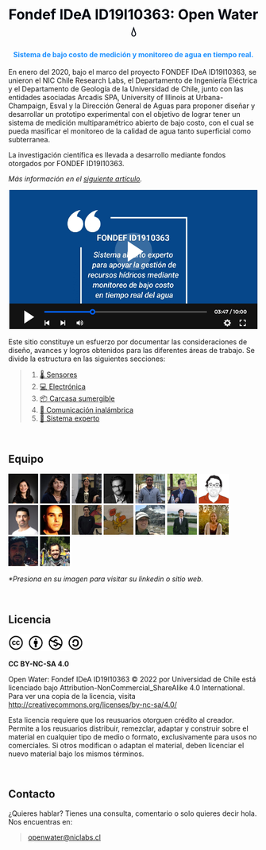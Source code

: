 <h1 style="text-align:center;color:#000610">Fondef IDeA ID19I10363: Open Water 💧</h1>

<h4 style="text-align:center;color:DodgerBlue;">Sistema de bajo costo de medición y monitoreo de agua en tiempo real.</h3>


<p style="text-align:justify;">

En enero del 2020, bajo el marco del proyecto FONDEF IDeA ID19I10363, se unieron el NIC Chile Research Labs, el Departamento de Ingeniería Eléctrica y el Departamento de Geología de la Universidad de Chile, junto con las entidades asociadas Arcadis SPA, University of Illinois at Urbana-Champaign, Esval y la Dirección General de Aguas para proponer diseñar y desarrollar un prototipo experimental con el objetivo de lograr tener un sistema de medición multiparamétrico abierto de bajo costo, con el cual se pueda masificar el monitoreo de la calidad de agua tanto superficial como subterranea.

La investigación científica es llevada a desarrollo mediante fondos otorgados por FONDEF ID19I10363.

_Más información en el [siguiente artículo](http://bitacoras.niclabs.cl/2022/05/sistema-abierto-experto-para-apoyar-la.html)._

[<p align="center"><img style="float: center;"  title="a title" alt="Alt text" src="images/inicio_video2.png" width="500px"></p>](https://www.youtube.com/watch?v=SJs9-OBhGeA)

</p>

Este sitio constituye un esfuerzo por documentar las consideraciones de diseño, avances y logros obtenidos para las diferentes áreas de trabajo. Se divide la estructura en las siguientes secciones:

> 1. [🌡 Sensores](0-Sensores.md)
> 2. [💻 Electrónica](1-Electrónica.md)
> 3. [📦 Carcasa sumergible](2-Carcasa.md)
> 4. [📡 Comunicación inalámbrica](3-Comunicación-inalámbrica.md)
> 5. [🤖 Sistema experto](4-Sistema%20Experto.md)

<!--
## Noticias

##### 05.05.2022 - Bitácora Niclabs
[![Everything Is AWESOME](images/news_bitacoraniclabs.png)](https://www.youtube.com/watch?v=SJs9-OBhGeA)
-->

<br>

## Equipo

[<img title="Sandra Cespedes" alt="Sandra Cespedes" src="images/inicio_equipo_sandra.jpg" width="60px">](https://www.linkedin.com/in/scespedes/)
[<img title="Linda Daniele" alt="Linda Daniele" src="images/inicio_equipo_linda.jpg" width="60px">](https://www.linkedin.com/in/linda-daniele-9a35bb39/)
[<img title="Doris Saez" alt="Doris Saez" src="images/inicio_equipo_doris.jpg" width="60px">](https://www.linkedin.com/in/doris-saez-ba2ab5146/)
[<img title="Juan Salamanca" alt="Juan Salamanca" src="images/inicio_equipo_juan.jpg" width="60px">](https://www.linkedin.com/in/juan-salamanca-8b784411/)
[<img title="Javier Bustos" alt="Javier Bustos" src="images/inicio_equipo_javier.jpg" width="60px">](https://www.linkedin.com/in/javier-bustos-jiménez-786788/)
[<img title="Matías Taucare" alt="Matías Taucare" src="images/inicio_equipo_matiastaucare.jpg" width="60px">](https://www.linkedin.com/in/matias-taucare-toro/)
[<img title="Francisco Jaramillo" alt="Francisco Jaramillo" src="images/inicio_equipo_francisco.jpg" width="60px">](https://www.linkedin.com/in/francisco-jaramillo-montoya-0a6b8750/)
[<img title="Rodrigo Muñoz" alt="Rodrigo Muñoz" src="images/inicio_equipo_rodrigo.jpg" width="60px">](https://www.linkedin.com/in/rodrigomunozlara/)
[<img title="Pablo Martin" alt="Pablo Martin" src="images/inicio_equipo_pablo.jpg" width="60px">](https://www.linkedin.com/in/pmartinchile/)
[<img title="Sebastian Cifuentes" alt="Sebastian Cifuentes" src="images/inicio_equipo_sebastian.jpg" width="60px">](https://www.linkedin.com/in/sebcif)
[<img title="Gabriel Flores" alt="Gabriel Flores" src="images/inicio_equipo_gabriel.jpg" width="60px">](https://github.com/gaboflowers)
[<img title="Gabriela Mendoza" alt="Gabriela Mendoza" src="images/inicio_equipo_gabriela.jpg" width="60px">](https://www.linkedin.com/in/gabriela-mendoza-muñoz-700945151/)
[<img title="Maximiliano Jones" alt="Maximiliano Jones" src="images/inicio_equipo_maximiliano.jpg" width="60px">](https://www.linkedin.com/in/maximiliano-jones-herrera-b4013b97/)
[<img title="María Jesus" alt="María Jesus" src="images/inicio_equipo_mariajesus.jpg" width="60px">]()
[<img title="Amilcar Aravena" alt="Amilcar Aravena" src="images/inicio_equipo_amilcar.jpg" width="60px">](https://www.linkedin.com/in/amilcar-aravena/)
[<img title="Matías Macaya" alt="Matías Macaya" src="images/inicio_equipo_matiasmacaya.jpg" width="60px">](https://www.linkedin.com/in/matiasmacayaleiva/)

_*Presiona en su imagen para visitar su linkedin o sitio web._

<br>

## Licencia

<img title="Licencia CC BY-NC-SA 4.0" alt="Licencia CC BY-NC-SA 4.0" src="images/inicio_licencia.png" width="150px" class="center">

**CC BY-NC-SA 4.0**

Open Water: Fondef IDeA ID19I10363 © 2022 por Universidad de Chile está licenciado bajo Attribution-NonCommercial_ShareAlike 4.0 International. Para ver una copia de la licencia, visita http://creativecommons.org/licenses/by-nc-sa/4.0/

Esta licencia requiere que los reusuarios otorguen crédito al creador. Permite a los reusuarios distribuir, remezclar, adaptar y construir sobre el material en cualquier tipo de medio o formato, exclusivamente para usos no comerciales. Si otros modifican o adaptan el material, deben licenciar el nuevo material bajo los mismos términos.

<!--
This license requires that reusers give credit to the creator. It allows reusers to distribute, remix, adapt, and build upon the material in any medium or format, for noncommercial purposes only. If others modify or adapt the material, they must license the modified material under identical terms.
-->

<br>

## Contacto

¿Quieres hablar? Tienes una consulta, comentario o solo quieres decir hola. Nos encuentras en:

> [openwater@niclabs.cl](openwater@niclabs.cl)

<!--
BY: Credit must be given to you, the creator.
NC: Only noncommercial use of your work is permitted. Noncommercial means not primarily intended for or directed towards commercial advantage or monetary compensation.
SA: Adaptations must be shared under the same terms.
-->

<!--
<b>Editar bitacora</b>

Referirse a la página [como editar](old/como-editar.md).
-->
